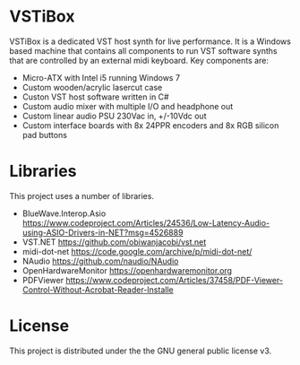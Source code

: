 # VSTiBox
VSTiBox is a dedicated VST host synth for live performance. It is a Windows based machine that contains all components to run VST software synths that are controlled by an external midi keyboard. Key components are:
- Micro-ATX with Intel i5 running Windows 7
- Custom wooden/acrylic lasercut case
- Custon VST host software written in C#
- Custom audio mixer with multiple I/O and headphone out
- Custom linear audio PSU 230Vac in, +/-10Vdc out
- Custom interface boards with 8x 24PPR encoders and 8x RGB silicon pad buttons 

# Libraries
This project uses a number of libraries. 
- BlueWave.Interop.Asio	https://www.codeproject.com/Articles/24536/Low-Latency-Audio-using-ASIO-Drivers-in-NET?msg=4526889
- VST.NET               https://github.com/obiwanjacobi/vst.net
- midi-dot-net	        https://code.google.com/archive/p/midi-dot-net/
- NAudio	              https://github.com/naudio/NAudio
- OpenHardwareMonitor	  https://openhardwaremonitor.org
- PDFViewer	            https://www.codeproject.com/Articles/37458/PDF-Viewer-Control-Without-Acrobat-Reader-Installe

# License
This project is distributed under the the GNU general public license v3.


